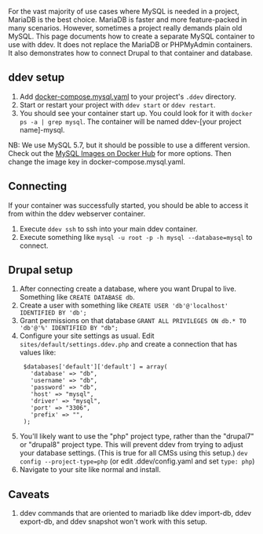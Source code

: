 For the vast majority of use cases where MySQL is needed in a project, MariaDB is the best choice. MariaDB is faster and more feature-packed in many scenarios. However, sometimes a project really demands plain old MySQL.
This page documents how to create a separate MySQL container to use with ddev. It does not
replace the MariaDB or PHPMyAdmin containers. It also demonstrates how to connect Drupal to that container and database.

## ddev setup
1. Add [docker-compose.mysql.yaml](docker-compose.mysql.yaml) to your  project's `.ddev` directory.
2. Start or restart your project with `ddev start` or `ddev restart`.
3. You should see your container start up. You could look for it with `docker ps -a | grep mysql`. The container will be named ddev-[your project name]-mysql.

NB: We use MySQL 5.7, but it should be possible to use a different version. Check out the [MySQL Images on Docker Hub](https://hub.docker.com/_/mysql) for more options. Then change the image key in docker-compose.mysql.yaml.

## Connecting
If your container was successfully started, you should be able to access it from within the ddev webserver container.
1. Execute `ddev ssh` to ssh into your main ddev container.
2. Execute  something like `mysql -u root -p -h mysql --database=mysql` to connect.

## Drupal setup
1. After connecting create a database, where you want Drupal to live.
Something like `CREATE DATABASE db`.
2. Create a user with something like `CREATE USER 'db'@'localhost' IDENTIFIED BY 'db';`
3. Grant permissions on that database `GRANT ALL PRIVILEGES ON db.* TO 'db'@'%' IDENTIFIED BY "db";`
4. Configure your site settings as usual. Edit `sites/default/settings.ddev.php` and create a connection that has values like:
   ```
    $databases['default']['default'] = array(
      'database' => "db",
      'username' => "db",
      'password' => "db",
      'host' => "mysql",
      'driver' => "mysql",
      'port' => "3306",
      'prefix' => "",
    );
    ```
5. You'll likely want to use the "php" project type, rather than the "drupal7" or "drupal8" project type. This will prevent ddev from trying to adjust your database settings. (This is true for all CMSs using this setup.) `dev config --project-type=php` (or edit .ddev/config.yaml and set `type: php`)
6. Navigate to your site like normal and install.

## Caveats
1. ddev commands that are oriented to mariadb like ddev import-db, ddev export-db, and ddev snapshot won't work with this setup.

